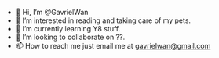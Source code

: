- 👋 Hi, I’m @GavrielWan
- 👀 I’m interested in reading and taking care of my pets.
- 🌱 I’m currently learning Y8 stuff.
- 💞️ I’m looking to collaborate on ??.
- 📫 How to reach me just email me at gavrielwan@gmail.com

<!---
GavrielWan/GavrielWan is a ✨ special ✨ repository because its `README.md` (this file) appears on your GitHub profile.
You can click the Preview link to take a look at your changes.
--->


